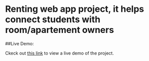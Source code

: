 # Renting web app project, it helps connect students with room/apartement owners

##Live Demo:

Ckeck out [this link](#) to view a live demo of the project.


